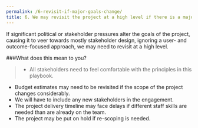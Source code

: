 ```yaml
---
permalink: /6-revisit-if-major-goals-change/
title: 6. We may revisit the project at a high level if there is a major change in project goals
---
```


If significant political or stakeholder pressures alter the goals of the project, causing it to veer towards mostly stakeholder design, ignoring a user- and outcome-focused approach, we may need to revisit at a high level.

###What does this mean to you?

>- All stakeholders need to feel comfortable with the principles in this playbook.
- Budget estimates may need to be revisited if the scope of the project changes considerably.
- We will have to include any new stakeholders in the engagement.
- The project delivery timeline may face delays if different staff skills are needed than are already on the team. 
- The project may be put on hold if re-scoping is needed.
